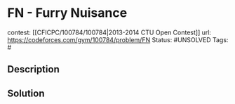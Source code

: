 # FN - Furry Nuisance

contest: [[CFICPC/100784/100784|2013-2014 CTU Open Contest]]
url: https://codeforces.com/gym/100784/problem/FN
Status: #UNSOLVED
Tags: #

## Description

## Solution

